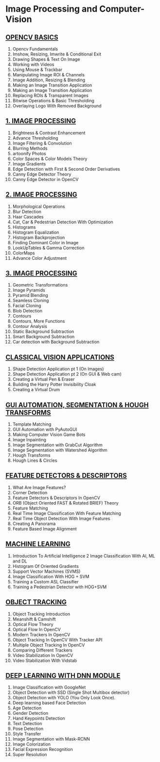 # **Image Processing and Computer-Vision**

## [OPENCV BASICS](https://github.com/shejz/Image-Processing-and-Computer-Vision/tree/main/OpenCV%20Basics)
1. Opencv Fundamentals
2. Imshow, Resizing, Imwrite & Conditional Exit
3. Drawing Shapes & Text On Image
4. Working with Videos
5. Using Mouse & Trackbar
6. Manipulating Image ROI & Channels
7. Image Addition, Resizing & Blending
8. Making an Image Transition Application
9. Making an Image Transition Application
10. Replacing ROIs & Transparent Images
11. Bitwise Operations & Basic Thresholding
12. Overlaying Logo With Removed Background

## [1. IMAGE PROCESSING](https://github.com/shejz/Image-Processing-and-Computer-Vision/tree/main/1.%20Image%20Processing)
1. Brightness & Contrast Enhancement
2. Advance Thresholding
3. Image Filtering & Convolution
4. Blurring Methods
5. artoonify Photos
6. Color Spaces & Color Models Theory
7. Image Gradients
8. Edge Detection with First & Second Order Derivatives
9. Canny Edge Detector Theory
10. Canny Edge Detector in OpenCV

## [2. IMAGE PROCESSING](https://github.com/shejz/Image-Processing-and-Computer-Vision/tree/main/2.%20Image%20Processing)
1. Morphological Operations
2. Blur Detection
3. Haar Cascades
4. Cat, Car & Pedestrian Detection With Optimization
5. Histograms
6. Histogram Equalization
7. Histogram Backprojection
8. Finding Dominant Color in Image
9. LookUpTables & Gamma Correction
10. ColorMaps
11. Advance Color Adjustment

## [3. IMAGE PROCESSING](https://github.com/shejz/Image-Processing-and-Computer-Vision/tree/main/3.%20Image%20Processing)
1. Geometric Transformations
2. Image Pyramids
3. Pyramid Blending
4. Seamless Cloning
5. Facial Cloning
6. Blob Detection
7. Contours
8. Contours, More Functions
9. Contour Analysis
10. Static Background Subtraction
11. Smart Background Subtraction
12. Car detection with Background Subtraction

## [CLASSICAL VISION APPLICATIONS](https://github.com/shejz/Image-Processing-and-Computer-Vision/tree/main/Classical%20Vision%20Application)
1. Shape Detection Application pt 1 (On Images)
2. Shape Detection Application pt 2 (On GUI & Web cam)
3. Creating a Virtual Pen & Eraser
4. Building the Harry Potter Invisibility Cloak
5. Creating a Virtual Drum

## [GUI AUTOMATION, SEGMENTATION & HOUGH TRANSFORMS]()
1. Template Matching
2. GUI Automation with PyAutoGUI
3. Making Computer Vision Game Bots
4. Image Inpainting
5. Image Segmentation with GrabCut Algorithm
6. Image Segmentation with Watershed Algorithm
7. Hough Transforms
8. Hough Lines & Circles

## [FEATURE DETECTORS & DESCRIPTORS]()
1. What Are Image Features?
2. Corner Detection
3. Feature Detectors & Descriptors In OpenCV
4. ORB (Object Oriented FAST & Rotated BRIEF) Theory
5. Feature Matching
6. Real Time Image Classification With Feature Matching
7. Real Time Object Detection With Image Features
8. Creating A Panorama
9. Feature Based Image Alignment

## [MACHINE LEARNING]()
1. Introduction To Artificial Intelligence
2 Image Classification With AI, ML and DL
3. Histogram Of Oriented Gradients
4. Support Vector Machines (SVMS)
5. Image Classification With HOG + SVM
6. Training a Custom ASL Classifier
7. Training a Pedestrian Detector with HOG+SVM

## [OBJECT TRACKING]()
1. Object Tracking Introduction
2. Meanshift & Camshift
3. Optical Flow Theory
4. Optical Flow In OpenCV
5. Modern Trackers In OpenCV
6. Object Tracking In OpenCV With Tracker API
7. Multiple Object Tracking In OpenCV
8. Comparing Different Trackers
9. Video Stabilization In OpenCV
10. Video Stabilization With Vidstab

## [DEEP LEARNING WITH DNN MODULE]()
1. Image Classification with GoogleNet
2. Object Detection with SSD (Single Shot Multibox detector)
3. Object Detection with YOLO (You Only Look Once).
4. Deep learning based Face Detection
5. Age Detection
6. Gender Detection
7. Hand Keypoints Detection
8. Text Detection
9. Pose Detection
10. Style Transfer
11. Image Segmentation with Mask-RCNN
12. Image Colorization
13. Facial Expression Recognition
14. Super Resolution


